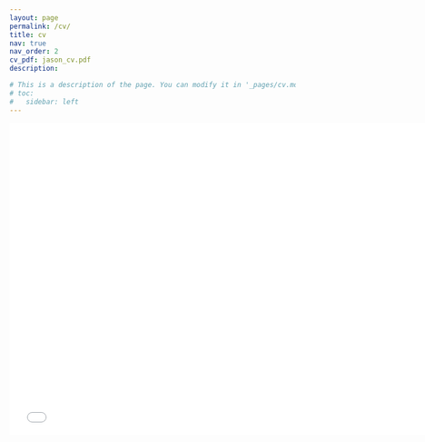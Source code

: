 ```yaml
---
layout: page
permalink: /cv/
title: cv
nav: true
nav_order: 2
cv_pdf: jason_cv.pdf
description: 

# This is a description of the page. You can modify it in '_pages/cv.md'. You can also change or remove the top pdf download button.
# toc:
#   sidebar: left
---
```

<embed src="/assets/pdf/jason_cv.pdf" width="750" height="550" 
 type="application/pdf">